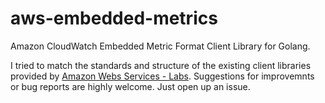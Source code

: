 # aws-embedded-metrics
Amazon CloudWatch Embedded Metric Format Client Library for Golang.

I tried to match the standards and structure of the existing client libraries provided by [Amazon Webs Services - Labs](https://github.com/awslabs). Suggestions for improvemnts or bug reports are highly welcome. Just open up an issue.
